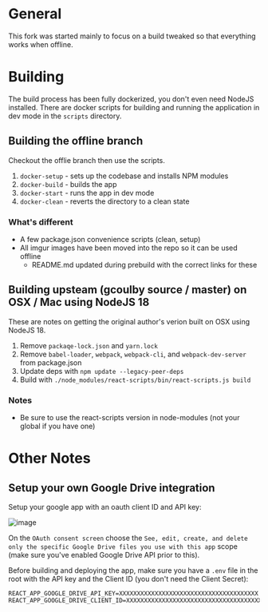 # General

This fork was started mainly to focus on a build tweaked so that everything works when offline.

# Building

The build process has been fully dockerized, you don't even need NodeJS installed. There are docker scripts for building and running the application in dev mode in the `scripts` directory.

## Building the offline branch 

Checkout the offlie branch then use the scripts.

1. `docker-setup` - sets up the codebase and installs NPM modules
1. `docker-build` - builds the app
1. `docker-start` - runs the app in dev mode
1. `docker-clean` - reverts the directory to a clean state

### What's different

* A few package.json convenience scripts (clean, setup)
* All imgur images have been moved into the repo so it can be used offline
  * README.md updated during prebuild with the correct links for these

## Building upsteam (gcoulby source / master) on OSX / Mac using NodeJS 18

These are notes on getting the original author's verion built on OSX using NodeJS 18.

1. Remove `packaqe-lock.json` and `yarn.lock`
1. Remove `babel-loader`, `webpack`, `webpack-cli`, and `webpack-dev-server` from package.json
1. Update deps with `npm update --legacy-peer-deps`
1. Build with `./node_modules/react-scripts/bin/react-scripts.js build`

### Notes

* Be sure to use the react-scripts version in node-modules (not your global if you have one)

# Other Notes

## Setup your own Google Drive integration

Setup your google app with an oauth client ID and API key:

![image](https://user-images.githubusercontent.com/7715262/167339610-780ba3e2-4ccf-4c90-900b-fcffa281df1b.png)

On the `OAuth consent screen` choose the `See, edit, create, and delete only the specific Google Drive files you use with this app` scope (make sure you've enabled Google Drive API prior to this).

Before building and deploying the app, make sure you have a `.env` file in the root with the API key and the Client ID (you don't need the Client Secret):

```
REACT_APP_GOOGLE_DRIVE_API_KEY=XXXXXXXXXXXXXXXXXXXXXXXXXXXXXXXXXXXXXXX
REACT_APP_GOOGLE_DRIVE_CLIENT_ID=XXXXXXXXXXXXXXXXXXXXXXXXXXXXXXXXXXXXXXXXXXXXX.apps.googleusercontent.com
```



